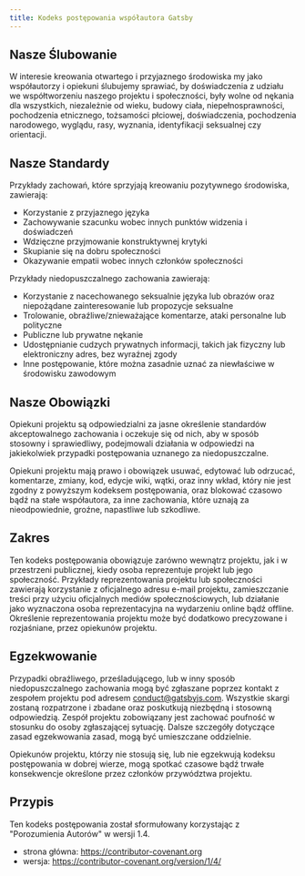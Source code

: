```yaml
---
title: Kodeks postępowania współautora Gatsby 
---
```


## Nasze Ślubowanie

W interesie kreowania otwartego i przyjaznego środowiska my jako współautorzy 
i opiekuni ślubujemy sprawiać, by doświadczenia z udziału we współtworzeniu 
naszego projektu i społeczności, były wolne od nękania dla wszystkich, niezależnie 
od wieku, budowy ciała, niepełnosprawności, pochodzenia etnicznego, tożsamości płciowej, 
doświadczenia, pochodzenia narodowego, wyglądu, rasy, wyznania, identyfikacji seksualnej czy orientacji.

## Nasze Standardy

Przykłady zachowań, które sprzyjają kreowaniu pozytywnego środowiska, zawierają:

- Korzystanie z przyjaznego języka
- Zachowywanie szacunku wobec innych punktów widzenia i doświadczeń
- Wdzięczne przyjmowanie konstruktywnej krytyki
- Skupianie się na dobru społeczności
- Okazywanie empatii wobec innych członków społeczności

Przykłady niedopuszczalnego zachowania zawierają:

- Korzystanie z nacechowanego seksualnie języka lub obrazów oraz niepożądane zainteresowanie lub propozycje seksualne
- Trolowanie, obraźliwe/znieważające komentarze, ataki personalne lub polityczne
- Publiczne lub prywatne nękanie
- Udostępnianie cudzych prywatnych informacji, takich jak fizyczny lub elektroniczny adres, bez wyraźnej zgody
- Inne postępowanie, które można zasadnie uznać za niewłaściwe w środowisku zawodowym

## Nasze Obowiązki

Opiekuni projektu są odpowiedzialni za jasne określenie standardów akceptowalnego
zachowania i oczekuje się od nich, aby w sposób stosowny i sprawiedliwy, podejmowali
działania w odpowiedzi na jakiekolwiek przypadki postępowania uznanego za niedopuszczalne.

Opiekuni projektu mają prawo i obowiązek usuwać, edytować lub odrzucać,
komentarze, zmiany, kod, edycje wiki, wątki, oraz inny wkład, który nie jest zgodny
z powyższym kodeksem postępowania, oraz blokować czasowo bądź na stałe współautora,
za inne zachowania, które uznają za nieodpowiednie, groźne, napastliwe lub szkodliwe.

## Zakres

Ten kodeks postępowania obowiązuje zarówno wewnątrz projektu, jak i w przestrzeni
publicznej, kiedy osoba reprezentuje projekt lub jego społeczność. Przykłady
reprezentowania projektu lub społeczności zawierają korzystanie z oficjalnego
adresu e-mail projektu, zamieszczanie treści przy użyciu oficjalnych mediów społecznościowych,
lub działanie jako wyznaczona osoba reprezentacyjna na wydarzeniu online bądź offline.
Określenie reprezentowania projektu może być dodatkowo precyzowane i rozjaśniane,
przez opiekunów projektu.

## Egzekwowanie

Przypadki obraźliwego, prześladującego, lub w inny sposób niedopuszczalnego 
zachowania mogą być zgłaszane poprzez kontakt z zespołem projektu pod adresem 
[conduct@gatsbyjs.com](mailto:conduct@gatsbyjs.com). Wszystkie skargi zostaną
rozpatrzone i zbadane oraz poskutkują niezbędną i stosowną odpowiedzią. Zespół projektu
zobowiązany jest zachować poufność w stosunku do osoby zgłaszającej sytuację.
Dalsze szczegóły dotyczące zasad egzekwowania zasad, mogą być umieszczane oddzielnie.

Opiekunów projektu, którzy nie stosują się, lub nie egzekwują kodeksu postępowania w dobrej wierze,
mogą spotkać czasowe bądź trwałe konsekwencje określone przez członków przywództwa projektu.

## Przypis

Ten kodeks postępowania został sformułowany korzystając z "Porozumienia Autorów" w wersji 1.4.

- strona główna: https://contributor-covenant.org
- wersja: https://contributor-covenant.org/version/1/4/
